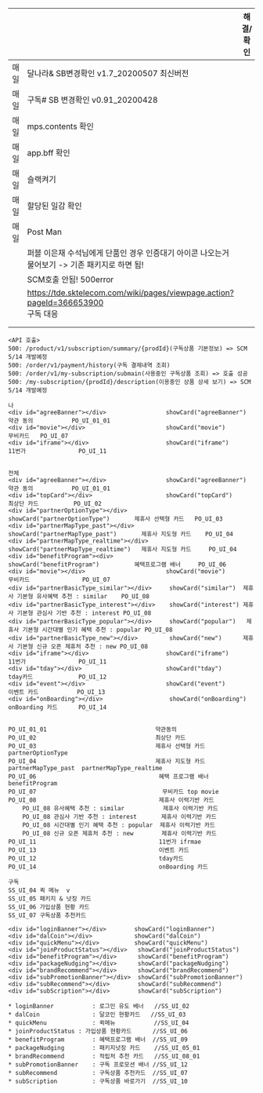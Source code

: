 |      |                                                              | 해결/확인 | 기타 |
| ---- | ------------------------------------------------------------ | --------- | ---- |
| 매일 | 달나라& SB변경확인 v1.7_20200507 최신버전                    |           |      |
| 매일 | 구독# SB 변경확인  v0.91_20200428                            |           |      |
| 매일 | mps.contents 확인                                            |           |      |
| 매일 | app.bff 확인                                                 |           |      |
| 매일 | 슬랙켜기                                                     |           |      |
| 매일 | 할당된 일감 확인                                             |           |      |
| 매일 | Post Man                                                     |           |      |
|      | 퍼블 이은재 수석님에게 단품인 경우 인증대기 아이콘 나오는거 물어보기 -> 기존 패키지로 하면 됨! |           |      |
|      | SCM호출 안됨!  500error                                      |           |      |
|      | https://tde.sktelecom.com/wiki/pages/viewpage.action?pageId=366653900<br />구독 대응 |           |      |
|      |                                                              |           |      |
|      |                                                              |           |      |

```
<API 호출>
500: /product/v1/subscription/summary/{prodId}(구독상품 기본정보) => SCM 5/14 개발예정
500: /order/v1/payment/history(구독 결제내역 조회)
500: /order/v1/my-subscription/submain(사용중인 구독상품 조회) => 호출 성공
500: /my-subscription/{prodId}/description(이용중인 상품 상세 보기) => SCM 5/14 개발예정

```

```
나
<div id="agreeBanner"></div>  				 showCard("agreeBanner")  			 약관 동의           PO_UI_01_01
<div id="movie"></div>  				     showCard("movie")   				 무비카드   PO_UI_07
<div id="iframe"></div>  					 showCard("iframe")					 11번가  				PO_UI_11


전체
<div id="agreeBanner"></div>  				 showCard("agreeBanner")  			 약관 동의           PO_UI_01_01
<div id="topCard"></div> 					 showCard("topCard")          		 최상단 카드          PO_UI_02
<div id="partnerOptionType"></div> 	  	 	   showCard("partnerOptionType")       제휴사 선택형 카드   PO_UI_03
<div id="partnerMapType_past"></div>		  showCard("partnerMapType_past")		제휴사 지도형 카드	  PO_UI_04
<div id="partnerMapType_realtime"></div>       showCard("partnerMapType_realtime")	 제휴사 지도형 카드     PO_UI_04
<div id="benefitProgram"><div>      	 	  showCard("benefitProgram")		  혜택프로그램 배너     PO_UI_06
<div id="movie"></div>  				     showCard("movie")   				 무비카드   			PO_UI_07
<div id="partnerBasicType_similar"></div>	  showCard("similar")  제휴사 기본형 유사혜택 추천 : similar  	PO_UI_08
<div id="partnerBasicType_interest"></div>	  showCard("interest") 제휴사 기본형 관심사 기반 추천 : interest PO_UI_08
<div id="partnerBasicType_popular"></div> 	  showCard("popular") 	제휴사 기본형 시간대별 인기 혜택 추천 : popular PO_UI_08
<div id="partnerBasicType_new"></div> 		  showCard("new")      제휴사 기본형 신규 오픈 제휴처 추천 : new PO_UI_08
<div id="iframe"></div>  					 showCard("iframe")					 11번가  				PO_UI_11
<div id="tday"></div> 						 showCard("tday")				     tday카드  			PO_UI_12
<div id="event"></div> 						 showCard("event")					 이벤트 카드  		  PO_UI_13
<div id="onBoarding"></div>  				  showCard("onBoarding")			   onBoarding 카드	  PO_UI_14


PO_UI_01_01 						      약관동의 
PO_UI_02							      최상단 카드 
PO_UI_03 								  제휴사 선택형 카드   partnerOptionType
PO_UI_04 								  제휴사 지도형 카드  partnerMapType_past  partnerMapType_realtime
PO_UI_06								   혜택 프로그램 배너	benefitProgram
PO_UI_07 							        무비카드 top movie 
PO_UI_08 								   제휴사 이력기반 카드 
	PO_UI_08 유사혜택 추천 : similar 		     제휴사 이력기반 카드 
	PO_UI_08 관심사 기반 추천 : interest	    제휴사 이력기반 카드 
	PO_UI_08 시간대별 인기 혜택 추천 : popular  제휴사 이력기반 카드 
	PO_UI_08 신규 오픈 제휴처 추천 : new        제휴사 이력기반 카드 
PO_UI_11								   11번가 ifrmae 
PO_UI_13								   이벤트 카드
PO_UI_12								   tday카드 
PO_UI_14 								   onBoarding 카드 
```

```
구독
SS_UI_04 퀵 메뉴  v
SS_UI_05 패키지 & 넛징 카드
SS_UI_06 가입상품 현황 카드 
SS_UI_07 구독상품 추천카드
```

```
<div id="loginBanner"></div>  		showCard("loginBanner")
<div id="dalCoin"></div>  			showCard("dalCoin")
<div id="quickMenu"></div>  		showCard("quickMenu")
<div id="joinProductStatus"></div>   showCard("joinProductStatus")
<div id="benefitProgram"></div>  	 showCard("benefitProgram")
<div id="packageNudging"></div>  	 showCard("packageNudging")
<div id="brandRecommend"></div>  	 showCard("brandRecommend")
<div id="subPromotionBanner"></div>  showCard("subPromotionBanner")
<div id="subRecommend"></div>  		 showCard("subRecommend")
<div id="subScription"></div>  		 showCard("subScription")

* loginBanner			: 로그인 유도 베너   //SS_UI_02
* dalCoin 				: 달코인 현황카드   //SS_UI_03
* quickMenu 			: 퀵메뉴 		    //SS_UI_04
* joinProductStatus	: 가입상품 현황카드		 //SS_UI_06
* benefitProgram		: 혜택프로그램 배너  //SS_UI_09
* packageNudging		: 패키지넛징 카드    //SS_UI_05_01
* brandRecommend		: 적립처 추천 카드   //SS_UI_08_01
* subPromotionBanner	: 구독 프로모션 배너 //SS_UI_12
* subRecommend			: 구독상품 추천카드  //SS_UI_07
* subScription			: 구독상품 바로가기  //SS_UI_10

```







